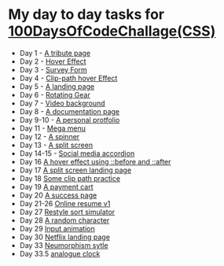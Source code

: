 # My day to day tasks for [100DaysOfCodeChallage(CSS)](https://www.100daysofcode.com/)

- Day 1 - [A tribute page](https://codepen.io/FahadShovon/full/xxZWJom)
- Day 2 - [Hover Effect](https://codepen.io/FahadShovon/full/wvMXzKM)
- Day 3 - [Survey Form](https://codepen.io/FahadShovon/full/XWXYQGx)
- Day 4 - [Clip-path hover Effect](https://codepen.io/FahadShovon/pen/OJMwbPb)
- Day 5 - [A landing page](https://codepen.io/FahadShovon/full/yLeqRzq)
- Day 6 - [Rotating Gear](https://codepen.io/FahadShovon/full/gOPdwZO)
- Day 7 - [Video background](https://codepen.io/FahadShovon/full/MWKqRRo)
- Day 8 - [A documentation page](https://codepen.io/FahadShovon/full/BajqmWm)
- Day 9-10 - [A personal protfolio](https://codepen.io/FahadShovon/full/abdQWKa)
- Day 11 - [Mega menu](https://codepen.io/FahadShovon/full/GRowaXK)
- Day 12 - [A spinner](https://codepen.io/FahadShovon/full/yLeGvGb)
- Day 13 - [A split screen](https://codepen.io/FahadShovon/full/Yzwdooq)
- Day 14-15 - [Social media accordion](https://codepen.io/FahadShovon/full/YzwBOpW)
- Day 16 [A hover effect using ::before and ::after](https://codepen.io/FahadShovon/full/RwrdvJy)
- Day 17 [A split screen landing page](https://codepen.io/FahadShovon/full/ZEQZOBL)
- Day 18 [Some clip path practice](https://codepen.io/FahadShovon/full/oNbOdWr)
- Day 19 [A payment cart](https://codepen.io/FahadShovon/full/abdrOLO)
- Day 20 [A success page](https://codepen.io/FahadShovon/full/zYrQRjY)
- Day 21-26 [Online resume v1](https://fahadaminshovon.github.io/resume/)
- Day 27 [Restyle sort simulator](https://fahadaminshovon.github.io/sortingsimulator/)
- Day 28 [A random character](https://codepen.io/FahadShovon/full/XWdWBYw)
- Day 29 [Input animation](https://codepen.io/FahadShovon/full/QWNwdNg)
- Day 30 [Netflix landing page](https://codepen.io/FahadShovon/full/abNzQoj)
- Day 33 [Neumorphism sytle](https://codepen.io/FahadShovon/full/gOrpBrj)
- Day 33.5 [analogue clock](http://127.0.0.1:5500/Day%2033/clock/index.html)